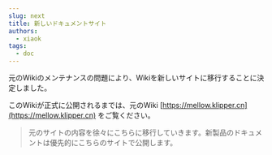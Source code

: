 ```yaml
---
slug: next
title: 新しいドキュメントサイト
authors:
  - xiaok
tags:
  - doc
---
```


元のWikiのメンテナンスの問題により、Wikiを新しいサイトに移行することに決定しました。

このWikiが正式に公開されるまでは、元のWiki [https://mellow.klipper.cn](https://mellow.klipper.cn) をご覧ください。

<!--truncate-->

> 元のサイトの内容を徐々にこちらに移行していきます。新製品のドキュメントは優先的にこちらのサイトで公開します。
